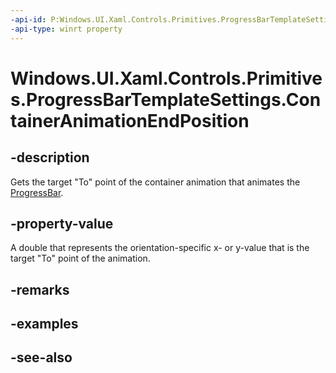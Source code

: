 ```yaml
---
-api-id: P:Windows.UI.Xaml.Controls.Primitives.ProgressBarTemplateSettings.ContainerAnimationEndPosition
-api-type: winrt property
---
```


<!-- Property syntax
public double ContainerAnimationEndPosition { get; }
-->

# Windows.UI.Xaml.Controls.Primitives.ProgressBarTemplateSettings.ContainerAnimationEndPosition

## -description
Gets the target "To" point of the container animation that animates the [ProgressBar](../windows.ui.xaml.controls/progressbar.md).


## -property-value
A double that represents the orientation-specific x- or y-value that is the target "To" point of the animation.

## -remarks

## -examples

## -see-also

